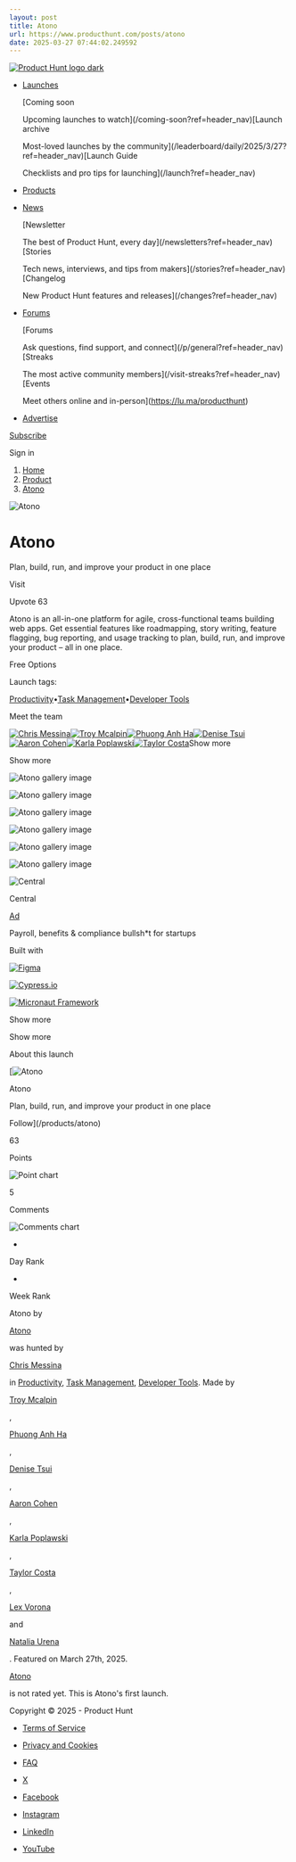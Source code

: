 ```yaml
---
layout: post
title: Atono
url: https://www.producthunt.com/posts/atono
date: 2025-03-27 07:44:02.249592
---
```

[![Product Hunt logo dark](https://ph-static.imgix.net/golden-kitty/2024/PHLogoDark.png?auto=compress&codec=mozjpeg&cs=strip&auto=format&w=40&h=40&fit=max&frame=1)](/)

* [Launches](/leaderboard/daily/2025/3/27?ref=header_nav)

  [Coming soon

  Upcoming launches to watch](/coming-soon?ref=header_nav)[Launch archive

  Most-loved launches by the community](/leaderboard/daily/2025/3/27?ref=header_nav)[Launch Guide

  Checklists and pro tips for launching](/launch?ref=header_nav)
* [Products](/categories?ref=header_nav)
* [News](/newsletters?ref=header_nav)

  [Newsletter

  The best of Product Hunt, every day](/newsletters?ref=header_nav)[Stories

  Tech news, interviews, and tips from makers](/stories?ref=header_nav)[Changelog

  New Product Hunt features and releases](/changes?ref=header_nav)
* [Forums](/p/general?ref=header_nav)

  [Forums

  Ask questions, find support, and connect](/p/general?ref=header_nav)[Streaks

  The most active community members](/visit-streaks?ref=header_nav)[Events

  Meet others online and in-person](https://lu.ma/producthunt)
* [Advertise](/sponsor?ref=header_nav)

[Subscribe](/newsletters?ref=header_nav&campaign=weekly_newsletter&source=header_nav)

Sign in

1. [Home](/)
2. [Product](/products/atono)
3. [Atono](/posts/atono)

![Atono](https://ph-files.imgix.net/dbd042ae-9f3e-4b1b-9247-d83e76fc5a64.png?auto=compress&codec=mozjpeg&cs=strip&auto=format&w=56&h=56&fit=crop&frame=1)

# Atono

Plan, build, run, and improve your product in one place

Visit

Upvote 63

Atono is an all-in-one platform for agile, cross-functional teams building web apps. Get essential features like roadmapping, story writing, feature flagging, bug reporting, and usage tracking to plan, build, run, and improve your product – all in one place.

Free Options

Launch tags:

[Productivity](/topics/productivity)•[Task Management](/topics/task-management)•[Developer Tools](/topics/developer-tools)

Meet the team

[![Chris Messina](https://ph-avatars.imgix.net/18280/d71888de-b44a-4005-9dde-d778c7a80b39.jpeg?auto=compress&codec=mozjpeg&cs=strip&auto=format&w=40&h=40&fit=crop&frame=1)](/@chrismessina)[![Troy Mcalpin](https://ph-avatars.imgix.net/8099630/original.jpeg?auto=compress&codec=mozjpeg&cs=strip&auto=format&w=40&h=40&fit=crop&frame=1)](/@troy_mcalpin)[![Phuong Anh Ha](https://ph-avatars.imgix.net/8112002/c21a734a-d286-4cc4-b161-288e846991b6.jpeg?auto=compress&codec=mozjpeg&cs=strip&auto=format&w=40&h=40&fit=crop&frame=1)](/@phuong_anh_ha1)[![Denise Tsui](https://ph-avatars.imgix.net/8112016/7916fdd0-3c2d-4117-9acd-ebe2b65a29b4.jpeg?auto=compress&codec=mozjpeg&cs=strip&auto=format&w=40&h=40&fit=crop&frame=1)](/@denisetsui)[![Aaron Cohen](https://ph-avatars.imgix.net/8111997/ed19204a-4a1f-47bd-844a-761a4312bbb0.jpeg?auto=compress&codec=mozjpeg&cs=strip&auto=format&w=40&h=40&fit=crop&frame=1)](/@aaroncohen21)[![Karla Poplawski](https://ph-avatars.imgix.net/8111996/original.jpeg?auto=compress&codec=mozjpeg&cs=strip&auto=format&w=40&h=40&fit=crop&frame=1)](/@karla_poplawski)[![Taylor Costa](https://ph-avatars.imgix.net/8112031/b6a06bef-1e37-459b-8ced-4449f53449aa.jpeg?auto=compress&codec=mozjpeg&cs=strip&auto=format&w=40&h=40&fit=crop&frame=1)](/@taylor_costa)Show more

Show more

![Atono gallery image](https://ph-files.imgix.net/0780c216-a116-4f98-801a-2d7b98aa6676.png?auto=compress&codec=mozjpeg&cs=strip&auto=format&w=367&h=220&fit=max&frame=1)

![Atono gallery image](https://ph-files.imgix.net/123deffc-da86-4ae2-bfd4-7d4179f48f61.png?auto=compress&codec=mozjpeg&cs=strip&auto=format&w=367&h=220&fit=max&frame=1)

![Atono gallery image](https://ph-files.imgix.net/dfa79074-1199-4aa2-814f-bf8becfdd83e.png?auto=compress&codec=mozjpeg&cs=strip&auto=format&w=367&h=220&fit=max&frame=1)

![Atono gallery image](https://ph-files.imgix.net/eb59a6c9-3947-4a10-ac8f-22c9c24d93b9.png?auto=compress&codec=mozjpeg&cs=strip&auto=format&w=367&h=220&fit=max&frame=1)

![Atono gallery image](https://ph-files.imgix.net/65453e7a-8329-4598-b6d5-a8a9c68d0270.png?auto=compress&codec=mozjpeg&cs=strip&auto=format&w=367&h=220&fit=max&frame=1)

![Atono gallery image](https://ph-files.imgix.net/3e8ac1bf-cceb-4be5-9c62-fab5dce4ded4.png?auto=compress&codec=mozjpeg&cs=strip&auto=format&w=367&h=220&fit=max&frame=1)

![Central](https://ph-files.imgix.net/20e9f498-6a92-45df-bf42-94329baa5cea.jpeg?auto=compress&codec=mozjpeg&cs=strip&auto=format&w=60&h=60&fit=max&frame=1)

Central

[Ad](/sponsor)

Payroll, benefits & compliance bullsh\*t for startups

Built with

[![Figma](https://ph-files.imgix.net/db00a7a1-6778-4e51-a953-de5a9a339bc9.jpeg?auto=compress&codec=mozjpeg&cs=strip&auto=format&w=40&h=40&fit=crop&frame=1)](/products/figma)

[![Cypress.io](https://ph-files.imgix.net/fb4bce49-f064-49a4-8177-366fe425d876.jpeg?auto=compress&codec=mozjpeg&cs=strip&auto=format&w=40&h=40&fit=crop&frame=1)](/products/cypress-io)

[![Micronaut Framework](https://ph-files.imgix.net/b18ce273-005d-4f5d-8fb7-e204dce1875f.jpeg?auto=compress&codec=mozjpeg&cs=strip&auto=format&w=40&h=40&fit=crop&frame=1)](/products/micronaut-framework)

Show more

Show more

About this launch

[![Atono](https://ph-files.imgix.net/524c1f11-2250-49fd-bbcd-2c9d453bcc71.png?auto=compress&codec=mozjpeg&cs=strip&auto=format&w=48&h=48&fit=crop&frame=1)

Atono

Plan, build, run, and improve your product in one place

Follow](/products/atono)

63

Points

![Point chart](/widgets/embed-image/v1/chart-points.svg?post_id=838444)

5

Comments

![Comments chart](/widgets/embed-image/v1/chart-comments.svg?post_id=838444)

-

Day Rank

-

Week Rank

Atono by

[Atono](/products/atono)

was hunted by

[Chris Messina](/@chrismessina)

in [Productivity](/topics/productivity), [Task Management](/topics/task-management), [Developer Tools](/topics/developer-tools). Made by

[Troy Mcalpin](/@troy_mcalpin)

,

[Phuong Anh Ha](/@phuong_anh_ha1)

,

[Denise Tsui](/@denisetsui)

,

[Aaron Cohen](/@aaroncohen21)

,

[Karla Poplawski](/@karla_poplawski)

,

[Taylor Costa](/@taylor_costa)

,

[Lex Vorona](/@lex_vorona)

and

[Natalia Urena](/@natzurena)

. Featured on March 27th, 2025.

[Atono](/products/atono)

is not rated yet. This is Atono's first launch.

Copyright © 2025 - Product Hunt

* [Terms of Service](/legal#terms)
* [Privacy and Cookies](/legal#privacy)
* [FAQ](https://help.producthunt.com)

* [X](https://x.com/ProductHunt)
* [Facebook](https://www.facebook.com/producthunt)
* [Instagram](https://www.instagram.com/producthunt)
* [LinkedIn](https://www.linkedin.com/company/producthunt)
* [YouTube](https://www.youtube.com/channel/UCOtU18DT8csQVqHPT1wtYzw)